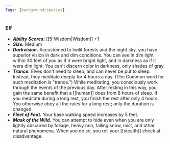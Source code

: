 ```yaml
---
Tags: [background/species]
---
```

### Elf
- ***Ability Scores:*** [[5-Wisdom|Wisdom]] +1
- ***Size:*** Medium
- ***Darkvision.*** Accustomed to twilit forests and the night sky, you have superior vision in dark and dim conditions. You can see in dim light within 30 feet of you as if it were bright light, and in darkness as if it were dim light. You can't discern color in darkness, only shades of gray.
- ***Trance.*** Elves don't need to sleep, and can never be put to sleep. Instead, they meditate deeply for 4 hours a day. (The Common word for such meditation is "trance.") While meditating, you consciously work through the events of the previous day. After resting in this way, you gain the same benefit that a [[human]] does from 8 hours of sleep.
If you meditate during a long rest, you finish the rest after only 4 hours. You otherwise obey all the rules for a long rest; only the duration is changed.
- ***Fleet of Foot.*** Your base walking speed increases by 5 feet.
- ***Mask of the Wild.*** You can attempt to hide even when you are only lightly obscured by foliage, heavy rain, falling snow, mist, and other natural phenomena. When you do so, you roll your [[stealth]] check at disadvantage.